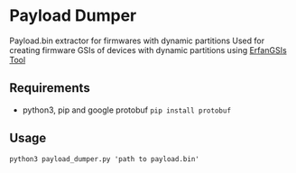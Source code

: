 # Payload Dumper

Payload.bin extractor for firmwares with dynamic partitions
Used for creating firmware GSIs of devices with dynamic partitions using [ErfanGSIs Tool](https://github.com/HitaloSama/ErfanGSIs)

## Requirements

- python3, pip and google protobuf `pip install protobuf`

## Usage

```
python3 payload_dumper.py 'path to payload.bin'
```
